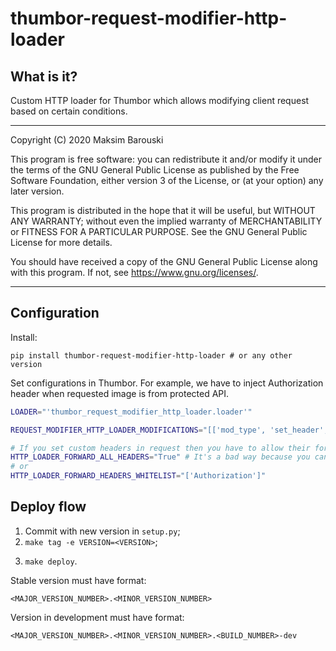 # thumbor-request-modifier-http-loader

## What is it?

Custom HTTP loader for Thumbor which allows modifying client request based on certain conditions.

---

Copyright (C) 2020 Maksim Barouski

This program is free software: you can redistribute it and/or modify
it under the terms of the GNU General Public License as published by
the Free Software Foundation, either version 3 of the License, or
(at your option) any later version.

This program is distributed in the hope that it will be useful,
but WITHOUT ANY WARRANTY; without even the implied warranty of
MERCHANTABILITY or FITNESS FOR A PARTICULAR PURPOSE.  See the
GNU General Public License for more details.

You should have received a copy of the GNU General Public License
along with this program.  If not, see <https://www.gnu.org/licenses/>.

---

## Configuration

Install:
```
pip install thumbor-request-modifier-http-loader # or any other version
```

Set configurations in Thumbor. For example, we have to inject Authorization header when requested image is from protected API.
```sh
LOADER="'thumbor_request_modifier_http_loader.loader'"

REQUEST_MODIFIER_HTTP_LOADER_MODIFICATIONS="[['mod_type', 'set_header', 'mod_header_name', 'Authorization', 'mod_header_value', 'AccessToken', 'cond_type', 'url_contains', 'cond_url_part', 'protected.image.api.com']]"

# If you set custom headers in request then you have to allow their forwarding with:
HTTP_LOADER_FORWARD_ALL_HEADERS="True" # It's a bad way because you can pass sensetive data to third services
# or
HTTP_LOADER_FORWARD_HEADERS_WHITELIST="['Authorization']"
```

## Deploy flow

1. Commit with new version in `setup.py`;
2. `make tag -e VERSION=<VERSION>`;
3) `make deploy`.

Stable version must have format:
```
<MAJOR_VERSION_NUMBER>.<MINOR_VERSION_NUMBER>
```

Version in development must have format:
```
<MAJOR_VERSION_NUMBER>.<MINOR_VERSION_NUMBER>.<BUILD_NUMBER>-dev
```
